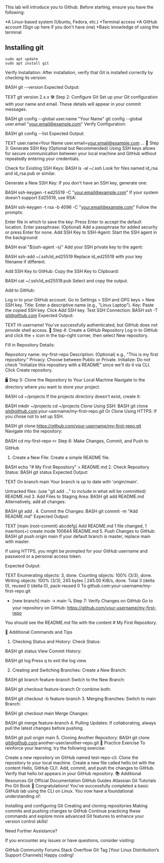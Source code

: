 This lab will introduce you to Github. Before starting, ensure you have the following:

*A Linux-based system (Ubuntu, Fedora, etc.)
*Terminal access
*A GitHub account (Sign up here if you don't have one)
*Basic knowledge of using the terminal

## Installing git

```
sudo apt update
sudo apt install git
```

Verify Installation:
After installation, verify that Git is installed correctly by checking its version:

BASH
git --version
Expected Output:

TEXT
git version 2.x.x
🛠 Step 2: Configure Git
Set up your Git configuration with your name and email. These details will appear in your commit messages.

BASH
git config --global user.name "Your Name"
git config --global user.email "your.email@example.com"
Verify Configuration:

BASH
git config --list
Expected Output:

TEXT
user.name=Your Name
user.email=your.email@example.com
...
🔑 Step 3: Generate SSH Key (Optional but Recommended)
Using SSH keys allows for secure communication between your local machine and GitHub without repeatedly entering your credentials.

Check for Existing SSH Keys:
BASH
ls -al ~/.ssh
Look for files named id_rsa and id_rsa.pub or similar.

Generate a New SSH Key:
If you don't have an SSH key, generate one:

BASH
ssh-keygen -t ed25519 -C "your.email@example.com"
If your system doesn't support Ed25519, use RSA:

BASH
ssh-keygen -t rsa -b 4096 -C "your.email@example.com"
Follow the prompts:

Enter file in which to save the key: Press Enter to accept the default location.
Enter passphrase: (Optional) Add a passphrase for added security or press Enter for none.
Add SSH Key to SSH-Agent:
Start the SSH agent in the background:

BASH
eval "$(ssh-agent -s)"
Add your SSH private key to the agent:

BASH
ssh-add ~/.ssh/id_ed25519
Replace id_ed25519 with your key filename if different.

Add SSH Key to GitHub:
Copy the SSH Key to Clipboard:

BASH
cat ~/.ssh/id_ed25519.pub
Select and copy the output.

Add to GitHub:

Log in to your GitHub account.
Go to Settings > SSH and GPG keys > New SSH key.
Title: Enter a descriptive name (e.g., "Linux Laptop").
Key: Paste the copied SSH key.
Click Add SSH key.
Test SSH Connection:
BASH
ssh -T git@github.com
Expected Output:

TEXT
Hi username! You've successfully authenticated, but GitHub does not provide shell access.
📁 Step 4: Create a GitHub Repository
Log in to GitHub and click the + icon in the top-right corner, then select New repository.

Fill in Repository Details:

Repository name: my-first-repo
Description: (Optional) e.g., "This is my first repository."
Privacy: Choose between Public or Private.
Initialize: Do not check "Initialize this repository with a README" since we'll do it via CLI.
Click Create repository.

🖥 Step 5: Clone the Repository to Your Local Machine
Navigate to the directory where you want to store your project.

BASH
cd ~/projects
If the projects directory doesn't exist, create it:

BASH
mkdir ~/projects
cd ~/projects
Clone Using SSH:
BASH
git clone git@github.com:your-username/my-first-repo.git
Or Clone Using HTTPS:
If you chose not to set up SSH.

BASH
git clone https://github.com/your-username/my-first-repo.git
Navigate into the repository:

BASH
cd my-first-repo
✏️ Step 6: Make Changes, Commit, and Push to GitHub
1. Create a New File:
Create a simple README file.

BASH
echo "# My First Repository" > README.md
2. Check Repository Status:
BASH
git status
Expected Output:

TEXT
On branch main
Your branch is up to date with 'origin/main'.

Untracked files:
  (use "git add <file>..." to include in what will be committed)
        README.md
3. Add Files to Staging Area:
BASH
git add README.md
Alternatively, add all changes:

BASH
git add .
4. Commit the Changes:
BASH
git commit -m "Add README.md"
Expected Output:

TEXT
[main (root-commit) abcdefg] Add README.md
 1 file changed, 1 insertion(+)
 create mode 100644 README.md
5. Push Changes to GitHub:
BASH
git push origin main
If your default branch is master, replace main with master.

If using HTTPS, you might be prompted for your GitHub username and password or a personal access token.

Expected Output:

TEXT
Enumerating objects: 3, done.
Counting objects: 100% (3/3), done.
Writing objects: 100% (3/3), 245 bytes | 245.00 KiB/s, done.
Total 3 (delta 0), reused 0 (delta 0), pack-reused 0
To github.com:your-username/my-first-repo.git
 * [new branch]      main -> main
🔍 Step 7: Verify Changes on GitHub
Go to your repository on GitHub: https://github.com/your-username/my-first-repo

You should see the README.md file with the content # My First Repository.

📂 Additional Commands and Tips
1. Checking Status and History:
Check Status:

BASH
git status
View Commit History:

BASH
git log
Press q to exit the log view.

2. Creating and Switching Branches:
Create a New Branch:

BASH
git branch feature-branch
Switch to the New Branch:

BASH
git checkout feature-branch
Or combine both:

BASH
git checkout -b feature-branch
3. Merging Branches:
Switch to main Branch:

BASH
git checkout main
Merge Changes:

BASH
git merge feature-branch
4. Pulling Updates:
If collaborating, always pull the latest changes before pushing.

BASH
git pull origin main
5. Cloning Another Repository:
BASH
git clone git@github.com:another-user/another-repo.git
🧪 Practice Exercise
To reinforce your learning, try the following exercise:

Create a new repository on GitHub named test-repo-cli.
Clone the repository to your local machine.
Create a new file called hello.txt with the content Hello, GitHub CLI!.
Add, commit, and push the changes to GitHub.
Verify that hello.txt appears in your GitHub repository.
📚 Additional Resources
Git Official Documentation
GitHub Guides
Atlassian Git Tutorials
Pro Git Book
🎉 Congratulations!
You've successfully completed a basic GitHub lab using the CLI on Linux. You now have a foundational understanding of:

Installing and configuring Git
Creating and cloning repositories
Making commits and pushing changes to GitHub
Continue practicing these commands and explore more advanced Git features to enhance your version control skills!

Need Further Assistance?

If you encounter any issues or have questions, consider visiting:

GitHub Community Forums
Stack Overflow Git Tag
[Your Linux Distribution’s Support Channels]
Happy coding!
